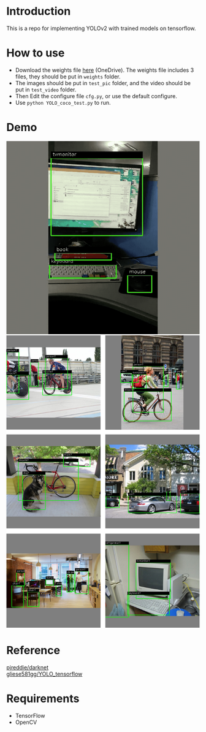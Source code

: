 Introduction<br>
===
This is a repo for implementing YOLOv2 with trained models on tensorflow.<br>

How to use<br>
===
* Download the weights file [here](https://1drv.ms/u/s!AkKw30iZFJzBhXWfdbCEMmadqeIG) (OneDrive). The weights file includes 3 files, they should be put in `weights` folder.<br>
* The images should be put in `test_pic` folder, and the video should be put in `test_video` folder.<br>
* Then Edit the configure file `cfg.py`, or use the default configure.<br>
* Use `python YOLO_coco_test.py` to run.<br>

Demo<br>
===
![demo](https://github.com/YaoZhongtian/YOLOv2-test-with-TensorFlow/raw/master/demo/demo_1.gif)<br>
![demo](https://github.com/YaoZhongtian/YOLOv2-test-with-TensorFlow/raw/master/demo/demo.jpg)<br>

Reference<br>
===
[pjreddie/darknet](https://github.com/pjreddie/darknet)<br>
[gliese581gg/YOLO_tensorflow](https://github.com/gliese581gg/YOLO_tensorflow)<br>

Requirements<br>
===
* TensorFlow<br>
* OpenCV
